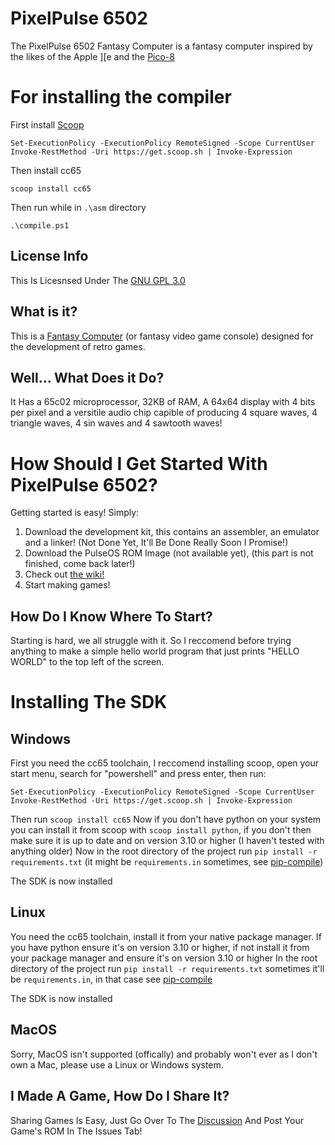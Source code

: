 # PixelPulse 6502
The PixelPulse 6502 Fantasy Computer is a fantasy computer inspired by the likes of the Apple ][e and the [Pico-8](https://www.lexaloffle.com/pico-8.php)


# For installing the compiler

First install [Scoop](https://scoop.sh/)
```
Set-ExecutionPolicy -ExecutionPolicy RemoteSigned -Scope CurrentUser           
Invoke-RestMethod -Uri https://get.scoop.sh | Invoke-Expression
```

Then install cc65
```
scoop install cc65
```

Then run while in `.\asm` directory
```
.\compile.ps1
```

## License Info
This Is Licesnsed Under The [GNU GPL 3.0](https://github.com/coltonisgod234/PixelPulse-6502/blob/main/LICENSE)

## What is it?
This is a [Fantasy Computer](https://en.wikipedia.org/wiki/Fantasy_video_game_console) (or fantasy video game console) designed for the development of retro games.

## Well... What Does it Do?
It Has a 65c02 microprocessor, 32KB of RAM, A 64x64 display with 4 bits per pixel and a versitile audio chip capible of producing 4 square waves, 4 triangle waves, 4 sin waves and 4 sawtooth waves!

# How Should I Get Started With PixelPulse 6502?
Getting started is easy! Simply:
1. Download the development kit, this contains an assembler, an emulator and a linker! (Not Done Yet, It'll Be Done Really Soon I Promise!)
2. Download the PulseOS ROM Image (not available yet), (this part is not finished, come back later!)
3. Check out [the wiki!](https://github.com/coltonisgod234/PixelPulse-6502/wiki/)
4. Start making games!

## How Do I Know Where To Start?
Starting is hard, we all struggle with it. So I reccomend before trying anything to make a simple hello world program that just prints "HELLO WORLD" to the top left of the screen.

# Installing The SDK
## Windows
First you need the cc65 toolchain, I reccomend installing scoop, open your start menu, search for "powershell" and press enter, then run:
```
Set-ExecutionPolicy -ExecutionPolicy RemoteSigned -Scope CurrentUser
Invoke-RestMethod -Uri https://get.scoop.sh | Invoke-Expression
```
Then run `scoop install cc65`
Now if you don't have python on your system you can install it from scoop with `scoop install python`, if you don't then make sure it is up to date and on version 3.10 or higher (I haven't tested with anything older)
Now in the root directory of the project run `pip install -r requirements.txt` (it might be `requirements.in` sometimes, see [pip-compile](https://pip-tools.readthedocs.io/en/latest/cli/pip-compile/))

The SDK is now installed

## Linux
You need the cc65 toolchain, install it from your native package manager.
If you have python ensure it's on version 3.10 or higher, if not install it from your package manager and ensure it's on version 3.10 or higher
In the root directory of the project run `pip install -r requirements.txt` sometimes it'll be `requirements.in`, in that case see [pip-compile](https://pip-tools.readthedocs.io/en/latest/cli/pip-compile/)

The SDK is now installed

## MacOS
Sorry, MacOS isn't supported (offically) and probably won't ever as I don't own a Mac, please use a Linux or Windows system.

## I Made A Game, How Do I Share It?
Sharing Games Is Easy, Just Go Over To The [Discussion](https://github.com/coltonisgod234/PixelPulse-6502/discussions/1) And Post Your Game's ROM In The Issues Tab!
